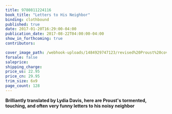 ```yaml
---
title: 9780811224116
book_title: "Letters to His Neighbor"
binding: clothbound
published: true
date: 2017-01-20T16:29:00-04:00
publication_date: 2017-08-22T04:00:00-04:00
show_in_forthcoming: true
contributors:

cover_image_path: /webhook-uploads/1484929747123/revised%20Proust%20cover.jpg
forsale: false
saleprice:
shipping_charge:
price_us: 22.95
price_cn: 29.95
trim_size: 6x9
page_count: 128
---
```

**Brilliantly translated by Lydia Davis, here are Proust's tormented, touching, and often very funny letters to his noisy neighbor**

